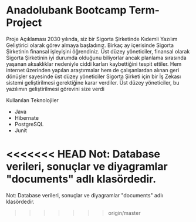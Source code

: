 # Anadolubank Bootcamp Term-Project

Proje Açıklaması
2030 yılında, siz bir Sigorta Şirketinde Kıdemli Yazılım Geliştirici olarak görev almaya başladınız. Birkaç ay
içerisinde Sigorta Şirketinin finansal işleyişini öğrendiniz. Üst düzey yöneticiler, finansal olarak Sigorta
Şirketinin iyi durumda olduğunu biliyorlar ancak planlama sırasında yaşanan aksaklıklar nedeniyle ciddi
karları kaybettiğini tespit ettiler. Hem internet üzerinden yapılan araştırmalar hem de çalışanlardan alınan
geri dönüşler sayesinde üst düzey yöneticiler Sigorta Şirketi için bir İş Zekası sistemi geliştirilmesi
gerektiğine karar verdiler. Üst düzey yöneticiler, bu yazılımın geliştirilmesi görevini size verdi

Kullanılan Teknolojiler
- Java
- Hibernate
- PostgreSQL
- Junit

<<<<<<< HEAD
Not: Database verileri, sonuçlar ve diyagramlar "documents" adlı klasördedir.
=======
Not: Database verileri, sonuçlar ve diyagramlar "documents" adlı klasördedir.
>>>>>>> origin/master
